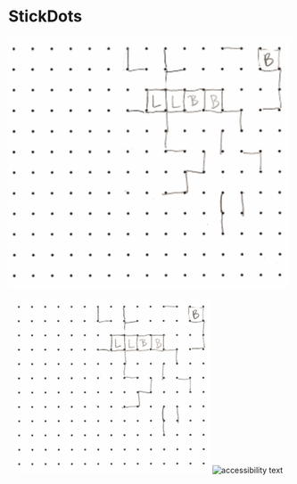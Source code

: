 # StickDots

![Smaple Image](https://github.com/AmirJahan/StickDots/blob/main/Images/sample_paper.png)
<p align="center">
  <img src="https://github.com/AmirJahan/StickDots/blob/main/Images/sample_paper.png" width="350" title="hover text">
  <img src="your_relative_path_here_number_2_large_name" width="350" alt="accessibility text">
</p>
